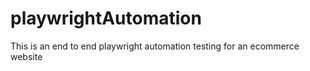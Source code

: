 # playwrightAutomation
This is an end to end playwright automation testing for an ecommerce website 
